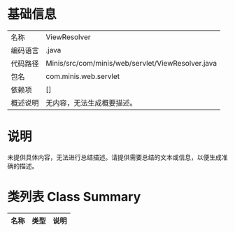 # 基础信息

|      |      |
|------|------|
| 名称 | ViewResolver |
| 编码语言 | .java |
| 代码路径 | Minis/src/com/minis/web/servlet/ViewResolver.java |
| 包名 | com.minis.web.servlet |
| 依赖项 | [] |
| 概述说明 | 无内容，无法生成概要描述。 |

# 说明

未提供具体内容，无法进行总结描述。请提供需要总结的文本或信息，以便生成准确的描述。

# 类列表 Class Summary

| 名称   | 类型  | 说明 |
|-------|------|-------------|




